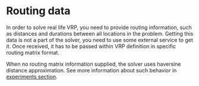 # Routing data

In order to solve real life VRP, you need to provide routing information, such as distances and durations between all
locations in the problem. Getting this data is not a part of the solver, you need to use some external service to get it.
Once received, it has to be passed within VRP definition in specific routing matrix format.

When no routing matrix information supplied, the solver uses haversine distance approximation. See more information
about such behavior in [experiments section](../../../getting-started/experiments.md).


